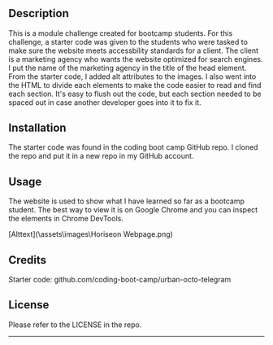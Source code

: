 # <Horiseon>

## Description

This is a module challenge created for bootcamp students. 
For this challenge, a starter code was given to the students who were tasked to make sure the website meets accessbility standards for a client. 
The client is a marketing agency who wants the website optimized for search engines.
I put the name of the marketing agency in the title of the head element. 
From the starter code, I added alt attributes to the images.
I also went into the HTML to divide each elements to make the code easier to read and find each section.
It's easy to flush out the code, but each section needed to be spaced out in case another developer goes into it to fix it.

## Installation

The starter code was found in the coding boot camp GitHub repo. I cloned the repo and put it in a new repo in my GitHub account.

## Usage

The website is used to show what I have learned so far as a bootcamp student. The best way to view it is on Google Chrome and you can inspect the elements in Chrome DevTools.

[Alttext](\assets\images\Horiseon Webpage.png)

## Credits

Starter code: github.com/coding-boot-camp/urban-octo-telegram

## License

Please refer to the LICENSE in the repo.

---
